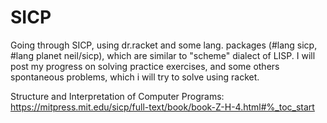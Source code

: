# SICP
Going through SICP, using dr.racket and some lang. packages (#lang sicp, #lang planet neil/sicp), which are similar to "scheme" dialect of LISP. I will post my progress on solving practice exercises, and some others spontaneous problems, which i will try to solve using racket.

Structure and Interpretation of Computer Programs:
https://mitpress.mit.edu/sicp/full-text/book/book-Z-H-4.html#%_toc_start
